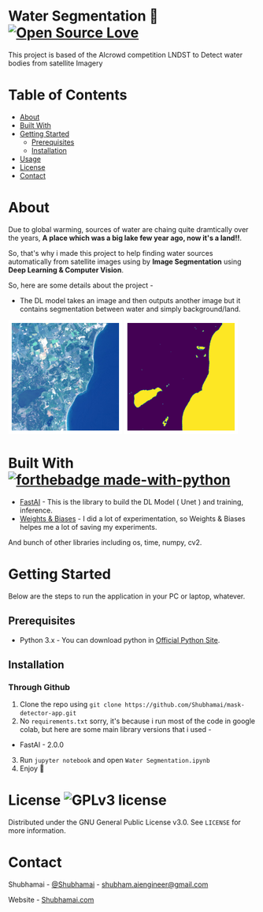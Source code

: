 # Water Segmentation 🌊 [![Open Source Love](https://badges.frapsoft.com/os/v3/open-source.png?v=103)](https://github.com/ellerbrock/open-source-badges/)
This project is based of the AIcrowd competition LNDST to Detect water bodies from satellite Imagery

# Table of Contents

* [About](#about)
* [Built With](#built-with)
* [Getting Started](#getting-started)
  * [Prerequisites](#Prerequisites)
  * [Installation](#Installation)
* [Usage](#Usage)
* [License](#license)
* [Contact](#contact)

# About 
Due to global warming, sources of water are chaing quite dramtically over the years, **A place which was a big lake few year ago, now it's a land!!**. 

So, that's why i made this project to help finding water sources automatically from satellite images using by **Image Segmentation** using **Deep Learning & Computer Vision**.  


So, here are some details about the project -

- The  DL model takes an image and then outputs another image but it contains segmentation between water and simply background/land.

![Image](./images/image.png)
![Image](./images/mask.png)


# Built With [![forthebadge made-with-python](http://ForTheBadge.com/images/badges/made-with-python.svg)](https://www.python.org/)
- [FastAI](https://www.fast.ai/) - This is the library to build the DL Model ( Unet ) and training, inference.   
- [Weights & Biases](https://www.wandb.com/) - I did a lot of experimentation, so Weights & Biases helpes me a lot of saving my experiments. 

And bunch of other libraries including os, time, numpy, cv2. 

# Getting Started

Below are the steps to run the application in your PC or laptop, whatever. 

##  Prerequisites

- Python 3.x - You can download python in [Official Python Site](https://www.python.org/).   

## Installation

### Through Github 

1. Clone the repo using `git clone https://github.com/Shubhamai/mask-detector-app.git`
2. No `requirements.txt` sorry, it's because i run most of the code in google colab, but here are some main library versions that i used - 
 - FastAI - 2.0.0

3. Run `jupyter notebook` and open `Water Segmentation.ipynb`
4. Enjoy 🎊

# License ![GPLv3 license](https://img.shields.io/badge/License-GPLv3-blue.svg)
Distributed under the GNU General Public License v3.0. See `LICENSE` for more information.

# Contact

Shubhamai - [@Shubhamai](https://twitter.com/Shubhamai) - shubham.aiengineer@gmail.com

Website - [Shubhamai.com](https://Shubhamai.com)
